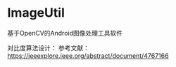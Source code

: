 # ImageUtil
基于OpenCV的Android图像处理工具软件

对比度算法设计：
	参考文献：https://ieeexplore.ieee.org/abstract/document/4767166